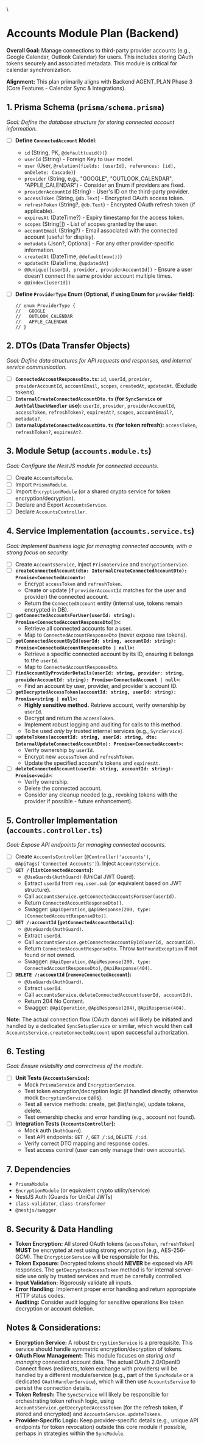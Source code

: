 \
# Accounts Module Plan (Backend)

**Overall Goal:** Manage connections to third-party provider accounts (e.g., Google Calendar, Outlook Calendar) for users. This includes storing OAuth tokens securely and associated metadata. This module is critical for calendar synchronization.

**Alignment:** This plan primarily aligns with Backend AGENT_PLAN Phase 3 (Core Features - Calendar Sync & Integrations).

## 1. Prisma Schema (`prisma/schema.prisma`)
*Goal: Define the database structure for storing connected account information.*

*   [ ] **Define `ConnectedAccount` Model:**
    *   `id` (String, PK, `@default(uuid())`)
    *   `userId` (String) - Foreign Key to `User` model.
    *   `user` (User, `@relation(fields: [userId], references: [id], onDelete: Cascade)`)
    *   `provider` (String, e.g., "GOOGLE", "OUTLOOK_CALENDAR", "APPLE_CALENDAR") - Consider an Enum if providers are fixed.
    *   `providerAccountId` (String) - User's ID on the third-party provider.
    *   `accessToken` (String, `@db.Text`) - Encrypted OAuth access token.
    *   `refreshToken` (String?, `@db.Text`) - Encrypted OAuth refresh token (if applicable).
    *   `expiresAt` (DateTime?) - Expiry timestamp for the access token.
    *   `scopes` (String[]) - List of scopes granted by the user.
    *   `accountEmail` (String?) - Email associated with the connected account (useful for display).
    *   `metadata` (Json?, Optional) - For any other provider-specific information.
    *   `createdAt` (DateTime, `@default(now())`)
    *   `updatedAt` (DateTime, `@updatedAt`)
    *   `@@unique([userId, provider, providerAccountId])` - Ensure a user doesn't connect the same provider account multiple times.
    *   `@@index([userId])`

*   [ ] **Define `ProviderType` Enum (Optional, if using Enum for `provider` field):**
    ```prisma
    // enum ProviderType {
    //   GOOGLE
    //   OUTLOOK_CALENDAR
    //   APPLE_CALENDAR
    // }
    ```

## 2. DTOs (Data Transfer Objects)
*Goal: Define data structures for API requests and responses, and internal service communication.*

*   [ ] **`ConnectedAccountResponseDto.ts`:** `id`, `userId`, `provider`, `providerAccountId`, `accountEmail`, `scopes`, `createdAt`, `updatedAt`. (Exclude tokens).
*   [ ] **`InternalCreateConnectedAccountDto.ts` (for `SyncService` or `AuthCallbackHandler` use):** `userId`, `provider`, `providerAccountId`, `accessToken`, `refreshToken?`, `expiresAt?`, `scopes`, `accountEmail?`, `metadata?`.
*   [ ] **`InternalUpdateConnectedAccountDto.ts` (for token refresh):** `accessToken`, `refreshToken?`, `expiresAt?`.

## 3. Module Setup (`accounts.module.ts`)
*Goal: Configure the NestJS module for connected accounts.*

*   [ ] Create `AccountsModule`.
*   [ ] Import `PrismaModule`.
*   [ ] Import `EncryptionModule` (or a shared crypto service for token encryption/decryption).
*   [ ] Declare and Export `AccountsService`.
*   [ ] Declare `AccountsController`.

## 4. Service Implementation (`accounts.service.ts`)
*Goal: Implement business logic for managing connected accounts, with a strong focus on security.*

*   [ ] Create `AccountsService`, inject `PrismaService` and `EncryptionService`.
*   [ ] **`createConnectedAccount(dto: InternalCreateConnectedAccountDto): Promise<ConnectedAccount>`:**
    *   Encrypt `accessToken` and `refreshToken`.
    *   Create or update (if `providerAccountId` matches for the user and provider) the connected account.
    *   Return the `ConnectedAccount` entity (internal use, tokens remain encrypted in DB).
*   [ ] **`getConnectedAccountsForUser(userId: string): Promise<ConnectedAccountResponseDto[]>`:**
    *   Retrieve all connected accounts for a user.
    *   Map to `ConnectedAccountResponseDto` (never expose raw tokens).
*   [ ] **`getConnectedAccountById(userId: string, accountId: string): Promise<ConnectedAccountResponseDto | null>`:**
    *   Retrieve a specific connected account by its ID, ensuring it belongs to the `userId`.
    *   Map to `ConnectedAccountResponseDto`.
*   [ ] **`findAccountByProviderDetails(userId: string, provider: string, providerAccountId: string): Promise<ConnectedAccount | null>`:**
    *   Find an account by user, provider, and provider's account ID.
*   [ ] **`getDecryptedAccessToken(accountId: string, userId: string): Promise<string | null>`:**
    *   **Highly sensitive method.** Retrieve account, verify ownership by `userId`.
    *   Decrypt and return the `accessToken`.
    *   Implement robust logging and auditing for calls to this method.
    *   To be used *only* by trusted internal services (e.g., `SyncService`).
*   [ ] **`updateTokens(accountId: string, userId: string, dto: InternalUpdateConnectedAccountDto): Promise<ConnectedAccount>`:**
    *   Verify ownership by `userId`.
    *   Encrypt new `accessToken` and `refreshToken`.
    *   Update the specified account's tokens and `expiresAt`.
*   [ ] **`deleteConnectedAccount(userId: string, accountId: string): Promise<void>`:**
    *   Verify ownership.
    *   Delete the connected account.
    *   Consider any cleanup needed (e.g., revoking tokens with the provider if possible - future enhancement).

## 5. Controller Implementation (`accounts.controller.ts`)
*Goal: Expose API endpoints for managing connected accounts.*

*   [ ] Create `AccountsController` (`@Controller('accounts')`, `@ApiTags('Connected Accounts')`). Inject `AccountsService`.
*   [ ] **`GET /` (`listConnectedAccounts`):**
    *   `@UseGuards(AuthGuard)` (UniCal JWT Guard).
    *   Extract `userId` from `req.user.sub` (or equivalent based on JWT structure).
    *   Call `accountsService.getConnectedAccountsForUser(userId)`.
    *   Return `ConnectedAccountResponseDto[]`.
    *   Swagger: `@ApiOperation`, `@ApiResponse(200, type: [ConnectedAccountResponseDto])`.
*   [ ] **`GET /:accountId` (`getConnectedAccountDetails`):**
    *   `@UseGuards(AuthGuard)`.
    *   Extract `userId`.
    *   Call `accountsService.getConnectedAccountById(userId, accountId)`.
    *   Return `ConnectedAccountResponseDto`. Throw `NotFoundException` if not found or not owned.
    *   Swagger: `@ApiOperation`, `@ApiResponse(200, type: ConnectedAccountResponseDto)`, `@ApiResponse(404)`.
*   [ ] **`DELETE /:accountId` (`removeConnectedAccount`):**
    *   `@UseGuards(AuthGuard)`.
    *   Extract `userId`.
    *   Call `accountsService.deleteConnectedAccount(userId, accountId)`.
    *   Return 204 No Content.
    *   Swagger: `@ApiOperation`, `@ApiResponse(204)`, `@ApiResponse(404)`.

**Note:** The actual connection flow (OAuth dance) will likely be initiated and handled by a dedicated `SyncSetupService` or similar, which would then call `AccountsService.createConnectedAccount` upon successful authorization.

## 6. Testing
*Goal: Ensure reliability and correctness of the module.*

*   [ ] **Unit Tests (`AccountsService`):**
    *   Mock `PrismaService` and `EncryptionService`.
    *   Test token encryption/decryption logic (if handled directly, otherwise mock `EncryptionService` calls).
    *   Test all service methods: create, get (list/single), update tokens, delete.
    *   Test ownership checks and error handling (e.g., account not found).
*   [ ] **Integration Tests (`AccountsController`):**
    *   Mock auth (`AuthGuard`).
    *   Test API endpoints: `GET /`, `GET /:id`, `DELETE /:id`.
    *   Verify correct DTO mapping and response codes.
    *   Test access control (user can only manage their own accounts).

## 7. Dependencies
*   `PrismaModule`
*   `EncryptionModule` (or equivalent crypto utility/service)
*   NestJS Auth (Guards for UniCal JWTs)
*   `class-validator`, `class-transformer`
*   `@nestjs/swagger`

## 8. Security & Data Handling
*   **Token Encryption:** All stored OAuth tokens (`accessToken`, `refreshToken`) **MUST** be encrypted at rest using strong encryption (e.g., AES-256-GCM). The `EncryptionService` will be responsible for this.
*   **Token Exposure:** Decrypted tokens should **NEVER** be exposed via API responses. The `getDecryptedAccessToken` method is for internal server-side use only by trusted services and must be carefully controlled.
*   **Input Validation:** Rigorously validate all inputs.
*   **Error Handling:** Implement proper error handling and return appropriate HTTP status codes.
*   **Auditing:** Consider audit logging for sensitive operations like token decryption or account deletion.

## Notes & Considerations:
*   **Encryption Service:** A robust `EncryptionService` is a prerequisite. This service should handle symmetric encryption/decryption of tokens.
*   **OAuth Flow Management:** This module focuses on *storing and managing* connected account data. The actual OAuth 2.0/OpenID Connect flows (redirects, token exchange with providers) will be handled by a different module/service (e.g., part of the `SyncModule` or a dedicated `OAuthHandlerService`), which will then use `AccountsService` to persist the connection details.
*   **Token Refresh:** The `SyncService` will likely be responsible for orchestrating token refresh logic, using `AccountsService.getDecryptedAccessToken` (for the refresh token, if stored and encrypted) and `AccountsService.updateTokens`.
*   **Provider-Specific Logic:** Keep provider-specific details (e.g., unique API endpoints for token revocation) outside this core module if possible, perhaps in strategies within the `SyncModule`.
